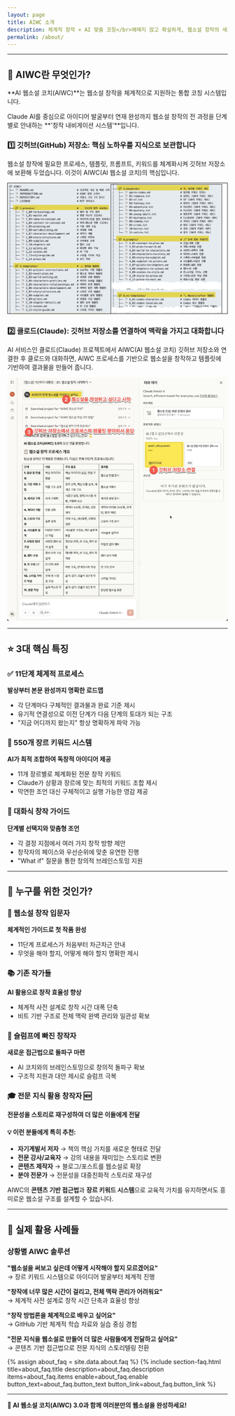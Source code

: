 ```yaml
---
layout: page
title: AIWC 소개
description: 체계적 창작 × AI 맞춤 코칭</br>헤매지 않고 확실하게, 웹소설 창작의 새로운 패러다임</br>Claude AI와 함께 아이디어부터 완성까지 11단계로 완성하는 웹소설 창작 시스템
permalink: /about/
---
```


<!-- > **체계적 창작 × AI 맞춤 코칭**  
> 헤매지 않고 확실하게, 웹소설 창작의 새로운 패러다임  
> Claude AI와 함께 아이디어부터 완성까지 11단계로 완성하는 웹소설 창작 시스템 -->

---

## 🤖 AIWC란 무엇인가?

**AI 웹소설 코치(AIWC)**는 웹소설 창작을 체계적으로 지원하는 통합 코칭 시스템입니다.

Claude AI를 중심으로 아이디어 발굴부터 연재 완성까지 웹소설 창작의 전 과정을 단계별로 안내하는 **'창작 내비게이션 시스템'**입니다.

### 1️⃣ 깃허브(GitHub) 저장소: 핵심 노하우를 지식으로 보관합니다
웹소설 창작에 필요한 프로세스, 템플릿, 프롬프트, 키워드를 체계화시켜 깃허브 저장소에 보환해 두었습니다. 이것이 AIWC(AI 웹소설 코치)의 핵심입니다.

![AIWC 깃허브 저장소](/images/sites/aiwc-structure2-github.jpg)

### 2️⃣ 클로드(Claude): 깃허브 저장소를 연결하여 맥락을 가지고 대화합니다
AI 서비스인 클로드(Claude) 프로젝트에서 AIWC(AI 웹소설 코치) 깃허브 저장소와 연결한 후 클로드와 대화하면, AIWC 프로세스를 기반으로 웹소설을 창작하고 템플릿에 기반하여 결과물을 만들어 줍니다.

![](/images/sites/aiwc-structure1-claude.jpg)

---

## ⭐ 3대 핵심 특징

### ✅ 11단계 체계적 프로세스
**발상부터 본문 완성까지 명확한 로드맵**
- 각 단계마다 구체적인 결과물과 완료 기준 제시
- 유기적 연결성으로 이전 단계가 다음 단계의 토대가 되는 구조
- "지금 어디까지 왔는지" 항상 명확하게 파악 가능

<!-- → **상세 가이드**: [11단계 프로세스 완전 가이드](./blog/aiwc-11-step-process) -->

### 🎯 550개 장르 키워드 시스템
**AI가 최적 조합하여 독창적 아이디어 제공**
- 11개 장르별로 체계화된 전문 창작 키워드
- Claude가 상황과 장르에 맞는 최적의 키워드 조합 제시
- 막연한 조언 대신 구체적이고 실행 가능한 영감 제공

<!-- → **활용법**: [장르 융합 전략 가이드](./blog/genre-fusion-strategy) -->

### 💬 대화식 창작 가이드
**단계별 선택지와 맞춤형 조언**
- 각 결정 지점에서 여러 가지 창작 방향 제안
- 창작자의 페이스와 우선순위에 맞춘 유연한 진행
- "What if" 질문을 통한 창의적 브레인스토밍 지원

<!-- → **실전 활용**: [Claude와 함께하는 웹소설 창작](./blog/claude-for-web-novel) -->

---

## 👥 누구를 위한 것인가?

### 📝 웹소설 창작 입문자
**체계적인 가이드로 첫 작품 완성**
- 11단계 프로세스가 처음부터 차근차근 안내
- 무엇을 해야 할지, 어떻게 해야 할지 명확한 제시

### 📚 기존 작가들
**AI 활용으로 창작 효율성 향상**
- 체계적 사전 설계로 창작 시간 대폭 단축
- 비트 기반 구조로 전체 맥락 완벽 관리와 일관성 확보

### 🔄 슬럼프에 빠진 창작자
**새로운 접근법으로 돌파구 마련**
- AI 코치와의 브레인스토밍으로 창의적 돌파구 확보
- 구조적 지원과 대안 제시로 슬럼프 극복

### 🎓 전문 지식 활용 창작자 🆕
**전문성을 스토리로 재구성하여 더 많은 이들에게 전달**

#### 💡 이런 분들에게 특히 추천:
- **자기계발서 저자** → 책의 핵심 가치를 새로운 형태로 전달
- **전문 강사/교육자** → 강의 내용을 재미있는 스토리로 변환
- **콘텐츠 제작자** → 블로그/포스트를 웹소설로 확장
- **분야 전문가** → 전문성을 대중친화적 스토리로 재구성

AIWC의 **콘텐츠 기반 접근법**과 **장르 키워드 시스템**으로 교육적 가치를 유지하면서도 흥미로운 웹소설 구조를 설계할 수 있습니다.

<!-- → **시작 가이드**: [웹소설 창작, 어디서부터 시작해야 할까?](./blog/getting-started)  
→ **전문가 특화**: [전문 지식을 웹소설로 만드는 방법](./blog/expert-knowledge-to-novel) 🆕 -->

---

## 💭 실제 활용 사례들

### 상황별 AIWC 솔루션

**"웹소설을 써보고 싶은데 어떻게 시작해야 할지 모르겠어요"**  
→ 장르 키워드 시스템으로 아이디어 발굴부터 체계적 진행

**"창작에 너무 많은 시간이 걸리고, 전체 맥락 관리가 어려워요"**  
→ 체계적 사전 설계로 창작 시간 단축과 효율성 향상

**"창작 방법론을 체계적으로 배우고 싶어요"**  
→ GitHub 기반 체계적 학습 자료와 실습 중심 경험

**"전문 지식을 웹소설로 만들어 더 많은 사람들에게 전달하고 싶어요"**  
→ 콘텐츠 기반 접근법으로 전문 지식의 스토리텔링 전환

<!-- AIWC 시스템 FAQ (전문가 문의 버튼 포함) -->
{% assign about_faq = site.data.about.faq %}
{% include section-faq.html 
   title=about_faq.title
   description=about_faq.description
   items=about_faq.items
   enable=about_faq.enable
   button_text=about_faq.button_text
   button_link=about_faq.button_link %}

<!-- → **완전 가이드**: [AIWC 활용 시나리오 완전 가이드](./blog/aiwc-scenarios) 🆕 -->

<!-- ---

## 🚀 3분만에 시작하기

### 빠른 시작 단계

1. **Claude 프로젝트에 AIWC 연결**
2. **"웹소설을 창작하고 싶어요" 입력**
3. **11단계 프로세스 시작** -->

<!-- → **상세 안내**: [Claude와 함께하는 웹소설 창작](./blog/claude-for-web-novel) -->

<!-- ---

## 💡 자주 묻는 질문들

### Q: 완전 초보도 사용할 수 있나요?
**A:** 네, 11단계 프로세스가 처음부터 차근차근 안내합니다.

### Q: Claude 외에 다른 도구가 필요한가요?
**A:** Claude만으로도 완전한 창작이 가능합니다. (고급 옵션으로 Novelcrafter 연동 지원)

### Q: 어떤 장르든 가능한가요?
**A:** 11개 장르, 550개 키워드로 모든 웹소설 장르를 지원합니다.

### Q: 내 전문 지식을 어떻게 웹소설로 만들 수 있나요? 🆕
**A:** 콘텐츠 기반 접근법으로 전문성을 흥미로운 스토리로 변환할 수 있습니다. 교육적 가치를 유지하면서도 재미있는 웹소설 구조를 설계합니다.

→ **더 많은 FAQ**: [창작 과정 문제 해결](./blog/troubleshooting) -->

<!-- ---

## 🎯 지금 바로 시작해보세요

### 다양한 시작점

| 링크 | 설명 |
|------|------|
| **[AIWC 시작하기](./start)** | 기본 창작 가이드 |
| **[더 알아보기](./blog)** | 블로그 메인 페이지 |
| **[GitHub 보기](https://github.com/AIWC-official/AIWC)** | 오픈소스 저장소 |
| **[전문가 가이드 보기](./expert-guide)** 🆕 | 전문 지식 활용 특화 가이드 |

---

## 📚 관련 자료

### 핵심 문서
- [AIWC 완전 소개서](./introduction)
- [11단계 프로세스 가이드](./process)
- [저장소 구조 안내](./repository)
- [라이선스 정보](./license)

### 블로그 시리즈
- [창작 기초 시리즈](./blog/category/writing-basics)
- [실전 가이드 시리즈](./blog/category/practical-guide)
- [AI 활용법 시리즈](./blog/category/ai-tools)
- [창작자 팁 시리즈](./blog/category/writer-tips)
- [사례 연구 시리즈](./blog/category/case-study)
-->
---

**🌟 AI 웹소설 코치(AIWC) 3.0과 함께 여러분만의 웹소설을 완성하세요!**